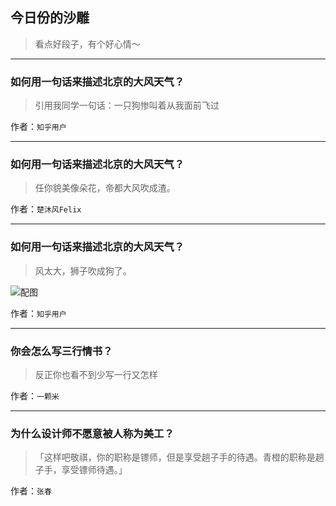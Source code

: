 ## 今日份的沙雕

> 看点好段子，有个好心情～


 
---

### 如何用一句话来描述北京的大风天气？

> 引用我同学一句话：一只狗惨叫着从我面前飞过


作者：`知乎用户`

---

### 如何用一句话来描述北京的大风天气？

> 任你貌美像朵花，帝都大风吹成渣。


作者：`楚沐风Felix`

---

### 如何用一句话来描述北京的大风天气？

> 风太大，狮子吹成狗了。



![配图](https://pic2.zhimg.com/984e8f476ad2a8caf5ed0cfa35d668ed_b.jpg)


作者：`知乎用户`

---

### 你会怎么写三行情书？

> 反正你也看不到少写一行又怎样


作者：`一颗米`

---

### 为什么设计师不愿意被人称为美工？

> 「这样吧敬祺，你的职称是镖师，但是享受趟子手的待遇。青橙的职称是趟子手，享受镖师待遇。」


作者：`张春`